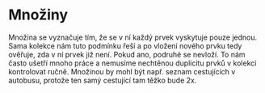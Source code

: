 # Množiny
Množina se vyznačuje tím, že se v ní každý prvek vyskytuje pouze
jednou. Sama kolekce nám tuto podmínku řeší a po vložení nového prvku
tedy ověřuje, zda v ní prvek již není. Pokud ano, podruhé se nevloží. To
nám často ušetří mnoho práce a nemusíme nechtěnou duplicitu prvků v
kolekci kontrolovat ručně. Množinou by mohl být např. seznam cestujících
v autobusu, protože ten samý cestující tam těžko bude 2x.
